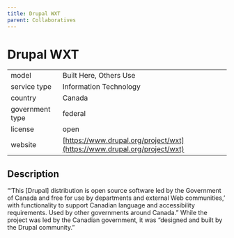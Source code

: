 ```yaml
---
title: Drupal WXT
parent: Collaboratives
---
```


# Drupal WXT

|                   |                                          |
|:------------------|:-----------------------------------------|
| model             | Built Here, Others Use
| service type      | Information Technology
| country           | Canada
| government type   | federal
| license           | open
| website           | [https://www.drupal.org/project/wxt](https://www.drupal.org/project/wxt)

## Description
“‘This [Drupal] distribution is open source software led by the Government of Canada and free for use by departments and external Web communities,’ with functionality to support Canadian language and accessibility requirements. Used by other governments around Canada.” While the project was led by the Canadian government, it was “designed and built by the Drupal community.” 
